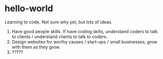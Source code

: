 # hello-world
Learning to code. Not sure why yet, but lots of ideas.
1. Have good people skills. If have coding skills, understand coders to talk to clients / understand clients to talk to coders.
2. Design websites for worthy causes / start-ups / small businesses; grow with them as they grow.
3. ?????
